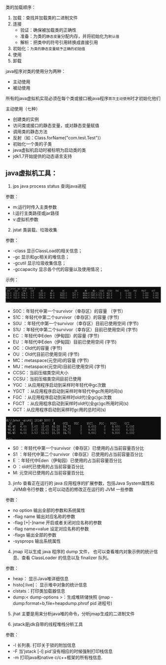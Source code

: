 类的加载顺序：
1. 加载：查找并加载类的二进制文件
2. 连接
    - 验证：确保被加载类的正确性
    - 准备：为类的`静态变量`分配内存，并将初始化为`默认值`
    - 解析：把类中的符号引用转换成直接引用
3. 初始化：`为类的静态变量赋予正确的初始值`
4. 使用
5. 卸载

java程序对类的使用分为两种：
+ 主动使用
+ 被动使用

所有的java虚拟机实现必须在每个类或接口被java程序`首次主动使用`时才初始化他们

主动使用（七种）
+ 创建类的实例
+ 访问类或接口的静态变量，或对静态变量赋值
+ 调用类的静态方法
+ 反射（如：Class.forName("com.test.Test")）
+ 初始化一个类的子类
+ java虚拟机启动时被标明为启动类的类
+ jdk1.7开始提供的动态语言支持





## java虚拟机工具：
1. jps java process status 查询java进程

参数：
 + m:运行时传入主类参数
 + l:运行主类路径或jar路径
 + v:虚拟机参数

2. jstat 类装载、垃圾收集

参数：
 + -class 显示ClassLoad的相关信息；
 + -gc 显示和gc相关的堆信息；
 + -gcutil 显示垃圾收集信息；
 + -gccapacity 显示各个代的容量以及使用情况；

示例：

![avatar](./img/jstat-gc.png)
+ S0C：年轻代中第一个survivor（幸存区）的容量 （字节）
+ S1C：年轻代中第二个survivor（幸存区）的容量 (字节)
+ S0U ：年轻代中第一个survivor（幸存区）目前已使用空间 (字节)
+ S1U ：年轻代中第二个survivor（幸存区）目前已使用空间 (字节)
+ EC ：年轻代中Eden（伊甸园）的容量 (字节)
+ EU ：年轻代中Eden（伊甸园）目前已使用空间 (字节)
+ OC ：Old代的容量 (字节)
+ OU ：Old代目前已使用空间 (字节)
+ MC：metaspace(元空间)的容量 (字节)
+ MU：metaspace(元空间)目前已使用空间 (字节)
+ CCSC：当前压缩类空间大小
+ CCSU：当前压缩类空间目前已使用
+ YGC ：从应用程序启动到采样时年轻代中gc次数
+ YGCT ：从应用程序启动到采样时年轻代中gc所用时间(s)
+ FGC ：从应用程序启动到采样时old代(全gc)gc次数
+ FGCT ：从应用程序启动到采样时old代(全gc)gc所用时间(s)
+ GCT：从应用程序启动到采样时gc用的总时间(s)

![avatar](./img/jstat-gcutil.png)
+ S0 ：年轻代中第一个survivor（幸存区）已使用的占当前容量百分比
+ S1 ：年轻代中第二个survivor（幸存区）已使用的占当前容量百分比
+ E ：年轻代中Eden（伊甸园）已使用的占当前容量百分比
+ O ：old代已使用的占当前容量百分比
+ M: 元空间已使用的占当前容量百分比

3. jinfo 查看正在运行的 java 应用程序的扩展参数，包括Java System属性和JVM命令行参数；也可以动态的修改正在运行的 JVM 一些参数

参数：
+ no option 输出全部的参数和系统属性
+ -flag name 输出对应名称的参数
+ -flag [+|-]name 开启或者关闭对应名称的参数
+ -flag name=value 设定对应名称的参数
+ -flags 输出全部的参数
+ -sysprops 输出系统属性

4. jmap 可以生成 java 程序的 dump 文件， 也可以查看堆内对象示例的统计信息、查看 ClassLoader 的信息以及 finalizer 队列。

参数：
+ heap： 显示Java堆详细信息
+ histo[:live]： 显示堆中对象的统计信息
+ clstats：打印类加载器信息
+ dump:< dump-options >：生成堆转储快照  (jmap -dump:format=b,file=heapdump.phrof pid  进程号)

5. jhat 主要是用来分析java堆的命令，分析jmap生成的二进制文件

6. jstack是jdk自带的线程堆栈分析工具

参数：
+ -l 长列表. 打印关于锁的附加信息
+ -F 当’jstack [-l] pid’没有相应的时候强制打印栈信息
+ -m 打印java和native c/c++框架的所有栈信息.
